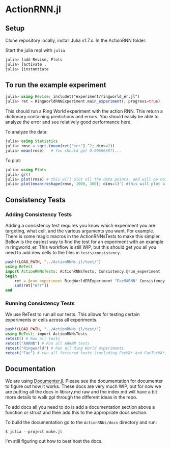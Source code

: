 # ActionRNN.jl


## Setup

Clone repository locally, install Julia v1.7.x. In the ActionRNN folder.

Start the julia repl with `julia`

```julia
julia> ]add Revise, Plots
julia> ]activate .
julia> ]instantiate
```


## To run the example experiment

```julia
julia> using Revise; includet("experiment/ringworld_er.jl")
julia> ret = RingWorldRNNExperiment.main_experiment(; progress=true)
```

This should run a Ring World experiment with the action RNN. This return a dictionary containing predictions and errors. You should easily be able to analyze the error and see relatively good performance here.

To analyze the data:

```julia
julia> using Statistics
julia> rmse = sqrt.(mean(ret["err"].^2; dims=2))
julia> mean(rmse)   # You should get 0.006968971...
```

To plot:

```julia
julia> using Plots
julia> gr()
julia> plot(rmse) # this will plot all the data points, and will be noisy
julia> plot(mean(reshape(rmse, 1000, 300); dims=1)') #this will plot a windowed average of points
```


## Consistency Tests


### Adding Consistency Tests


Adding a consistency test requires you know which experiment you are targeting, what cell, and the various arguments you want. For example. There is some magic macros in the ActionRNNsTests to make this simpler. Bellow is the easiest way to find the test for an experiment with an example in ringworld_er.  This workflow is still WIP, but this should get you all you need to add new cells to the files in `tests/consistency`.

```julia
push!(LOAD_PATH, "../ActionRNNs.jl/test/")
using ReTest
import ActionRNNsTests: ActionRNNsTests, Consistency.@run_experiment
begin
    ret = @run_experiment RingWorldERExperiment "FacMARNN" Consistency.RINGWORLD_ER_BASE_CONFIG factors=3
    sum(ret["err"])
end
```


### Running Consistency Tests

We use ReTest to run all our tests. This allows for testing certain experiments or cells across all experiments.

```julia
push!(LOAD_PATH, "../ActionRNNs.jl/test/")
using ReTest; import ActionRNNsTests
retest() # Run all tests
retest("AARNN") # Run all AARNN tests
retest("Ringworld") # Run all Ring World experiments
retest("Fac") # run all factored tests (including FacMA* and FacTucMA*)
```

## Documentation

We are using [Documenter.jl](https://juliadocs.github.io/Documenter.jl/stable/). Please see the documentation for documenter to figure out how it works. These docs are very much WIP, but for now we are putting all the docs in library.md raw and the index.md will have a bit more details to walk ppl through the different ideas in the repo.

To add docs all you need to do is add a documentation section above a function or struct and then add this to the appropriate docs section.

To build the documentation go to the `ActionRNNs/docs` directory and run:
```shell
$ julia --project make.jl
```

I'm still figuring out how to best host the docs.



